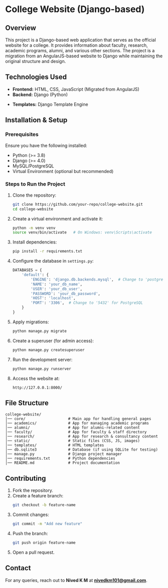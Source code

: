 # College Website (Django-based)

## Overview
This project is a Django-based web application that serves as the official website for a college. It provides information about faculty, research, academic programs, alumni, and various other sections. The project is a migration from an AngularJS-based website to Django while maintaining the original structure and design.

  
## Technologies Used
- **Frontend:** HTML, CSS, JavaScript (Migrated from AngularJS)
- **Backend:** Django (Python)
<!-- - **Database:** MySQL / PostgreSQL (as per requirements) -->
- **Templates:** Django Template Engine
<!-- - **Authentication:** Django Authentication System (for role-based access control) -->

## Installation & Setup
### Prerequisites
Ensure you have the following installed:
- Python (>= 3.8)
- Django (>= 4.0)
- MySQL/PostgreSQL
- Virtual Environment (optional but recommended)

### Steps to Run the Project
1. Clone the repository:
   ```bash
   git clone https://github.com/your-repo/college-website.git
   cd college-website
   ```
2. Create a virtual environment and activate it:
   ```bash
   python -m venv venv
   source venv/bin/activate   # On Windows: venv\Scripts\activate
   ```
3. Install dependencies:
   ```bash
   pip install -r requirements.txt
   ```
4. Configure the database in `settings.py`:
   ```python
   DATABASES = {
       'default': {
           'ENGINE': 'django.db.backends.mysql',  # Change to 'postgresql' if using PostgreSQL
           'NAME': 'your_db_name',
           'USER': 'your_db_user',
           'PASSWORD': 'your_db_password',
           'HOST': 'localhost',
           'PORT': '3306',  # Change to '5432' for PostgreSQL
       }
   }
   ```
5. Apply migrations:
   ```bash
   python manage.py migrate
   ```
6. Create a superuser (for admin access):
   ```bash
   python manage.py createsuperuser
   ```
7. Run the development server:
   ```bash
   python manage.py runserver
   ```
8. Access the website at:
   ```
   http://127.0.0.1:8000/
   ```

## File Structure
```
college-website/
│── core/                   # Main app for handling general pages
│── academics/              # App for managing academic programs
│── alumni/                 # App for alumni-related content
│── faculty/                # App for faculty & staff directory
│── research/               # App for research & consultancy content
│── static/                 # Static files (CSS, JS, images)
│── templates/              # HTML templates
│── db.sqlite3              # Database (if using SQLite for testing)
│── manage.py               # Django project manager
│── requirements.txt        # Python dependencies
│── README.md               # Project documentation
```

## Contributing
1. Fork the repository.
2. Create a feature branch:
   ```bash
   git checkout -b feature-name
   ```
3. Commit changes:
   ```bash
   git commit -m "Add new feature"
   ```
4. Push the branch:
   ```bash
   git push origin feature-name
   ```
5. Open a pull request.

## Contact
For any queries, reach out to **Nived K M** at **nivedkm101@gmail.com**.

